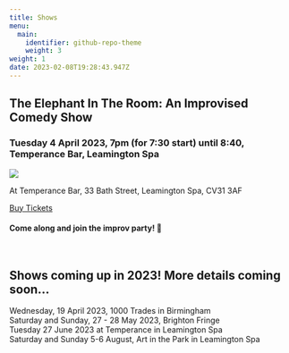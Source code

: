 ```yaml
---
title: Shows
menu:
  main:
    identifier: github-repo-theme
    weight: 3
weight: 1
date: 2023-02-08T19:28:43.947Z
---
```

## T﻿he Elephant In The Room: An Improvised Comedy Show

### Tuesday 4 April 2023, 7pm (for 7:30 start) until 8:40, Temperance Bar, Leamington Spa

![](/uploads/temperance-.png)

At Temperance Bar, 33 Bath Street, Leamington Spa,  CV31 3AF

[B﻿uy Tickets](https://www.eventbrite.co.uk/e/the-elephant-in-the-room-an-improvised-comedy-show-tickets-557163369637?aff=ebdssbdestsearch)

#### Come along and join the improv party! 🎉 <br><br><br>

## S﻿hows coming up in 2023! More details coming soon...

<!--

S﻿unday, 12 March 2023, Sheffield-->

W﻿ednesday, 19 April 2023, 1000 Trades in Birmingham\
Saturday and Sunday, 27 - 28 May 2023, Brighton Fringe\
T﻿uesday 27 June 2023 at Temperance in Leamington Spa\
S﻿aturday and Sunday 5-6 August, Art in the Park in Leamington Spa